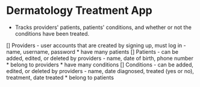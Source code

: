 # Dermatology Treatment App
- Tracks providers' patients, patients' conditions, and whether or not the conditions have been treated.

[] Providers
    - user accounts that are created by signing up, must log in
    - name, username, password
    * have many patients
[] Patients
    - can be added, edited, or deleted by providers
    - name, date of birth, phone number
    * belong to providers
    * have many conditions
[] Conditions
    - can be added, edited, or deleted by providers
    - name, date diagnosed, treated (yes or no), treatment, date treated
    * belong to patients
